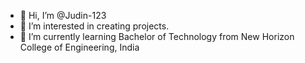 - 👋 Hi, I’m @Judin-123
- 👀 I’m interested in creating projects.
- 🌱 I’m currently learning Bachelor of Technology from New Horizon College of Engineering, India

  
<!---
Judin-123/Judin-123 is a ✨ special ✨ repository because its `README.md` (this file) appears on your GitHub profile.
You can click the Preview link to take a look at your changes.
--->
